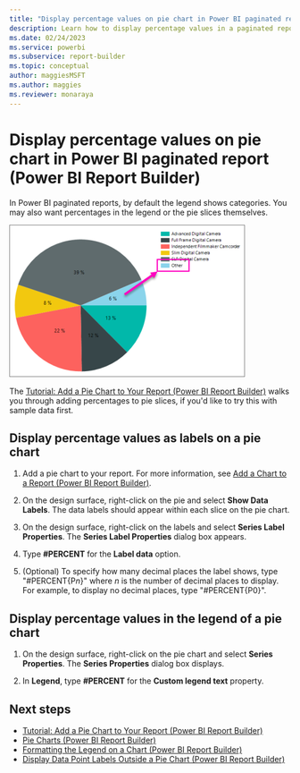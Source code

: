 ```yaml
---
title: "Display percentage values on pie chart in Power BI paginated report | Microsoft Docs"
description: Learn how to display percentage values in a paginated report on a pie chart, in the legend or in the pie slices in Power BI Report Builder.
ms.date: 02/24/2023
ms.service: powerbi
ms.subservice: report-builder
ms.topic: conceptual
author: maggiesMSFT
ms.author: maggies
ms.reviewer: monaraya
---
```

# Display percentage values on pie chart in Power BI paginated report (Power BI Report Builder)

In Power BI paginated reports, by default the legend shows categories. You may also want percentages in the legend or the pie slices themselves.

![Screenshot of a pie-chart-other-slicepie chart showing percentages for the slices of the pie.](/powerbi-docs/paginated-reports/media/paginated-reports-visualizations/pie-chart-other-slice.png "Screenshot of a pie chart showing percentages for the slices of the pie.") 


 The [Tutorial: Add a Pie Chart to Your Report (Power BI Report Builder)](/sql/reporting-services/tutorial-add-a-pie-chart-to-your-report-report-builder) walks you through adding percentages to pie slices, if you'd like to try this with sample data first.
 
  
## Display percentage values as labels on a pie chart  
  
1.  Add a pie chart to your report. For more information, see [Add a Chart to a Report &#40;Power BI Report Builder&#41;](add-chart-to-report-report-builder.md).  
  
2.  On the design surface, right-click on the pie and select **Show Data Labels**. The data labels should appear within each slice on the pie chart.  
  
3.  On the design surface, right-click on the labels and select **Series Label Properties**. The **Series Label Properties** dialog box appears.  
  
4.  Type **#PERCENT** for the **Label data** option.  
  
5.  (Optional) To specify how many decimal places the label shows, type "#PERCENT{P*n*}" where *n* is the number of decimal places to display. For example, to display no decimal places, type "#PERCENT{P0}".  
  
## Display percentage values in the legend of a pie chart  
  
1.  On the design surface, right-click on the pie chart and select **Series Properties**. The **Series Properties** dialog box displays.  
  
2.  In **Legend**, type **#PERCENT** for the **Custom legend text** property.  
  
## Next steps  
* [Tutorial: Add a Pie Chart to Your Report (Power BI Report Builder)](/sql/reporting-services/tutorial-add-a-pie-chart-to-your-report-report-builder)
*  [Pie Charts &#40;Power BI Report Builder&#41;](/sql/reporting-services/report-design/pie-charts-report-builder-and-ssrs)   
*  [Formatting the Legend on a Chart &#40;Power BI Report Builder&#41;](/sql/reporting-services/report-design/chart-legend-formatting-report-builder)   
*  [Display Data Point Labels Outside a Pie Chart &#40;Power BI Report Builder&#41;](/sql/reporting-services/report-design/display-data-point-labels-outside-a-pie-chart-report-builder-and-ssrs)   
